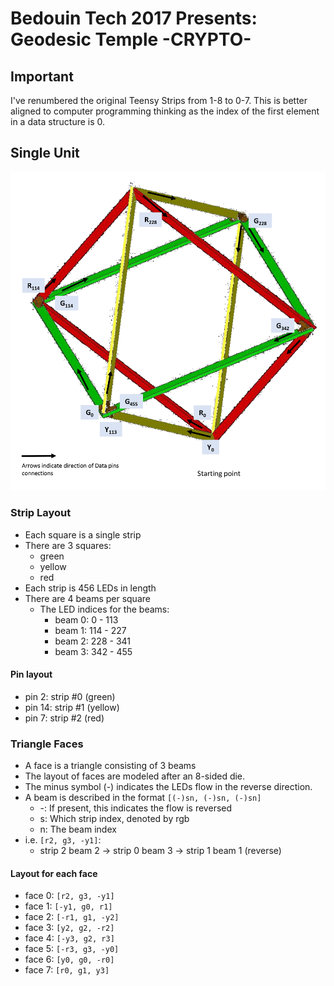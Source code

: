 # Bedouin Tech 2017 Presents: Geodesic Temple -CRYPTO-

## Important

I've renumbered the original Teensy Strips from 1-8 to 0-7. This is better aligned to computer programming thinking as the index of the first element in a data structure is 0.

## Single Unit

![Single Unit](./assets/singleUnitLayout.png)

### Strip Layout

- Each square is a single strip
- There are 3 squares:
  - green
  - yellow
  - red
- Each strip is 456 LEDs in length
- There are 4 beams per square
  - The LED indices for the beams:
    - beam 0: 0 - 113
    - beam 1: 114 - 227
    - beam 2: 228 - 341
    - beam 3: 342 - 455

#### Pin layout

- pin 2:  strip #0  (green)
- pin 14: strip #1 (yellow)
- pin 7:  strip #2 (red)

### Triangle Faces

- A face is a triangle consisting of 3 beams
- The layout of faces are modeled after an 8-sided die.
- The minus symbol (-) indicates the LEDs flow in the reverse direction.
- A beam is described in the format `[(-)sn, (-)sn, (-)sn]`
  - -: If present, this indicates the flow is reversed
  - s: Which strip index, denoted by rgb
  - n: The beam index
- i.e. `[r2, g3, -y1]`:
  - strip 2 beam 2 -> strip 0 beam 3 -> strip 1 beam 1 (reverse)

#### Layout for each face

- face 0: `[r2, g3, -y1]`
- face 1: `[-y1, g0, r1]`
- face 2: `[-r1, g1, -y2]`
- face 3: `[y2, g2, -r2]`
- face 4: `[-y3, g2, r3]`
- face 5: `[-r3, g3, -y0]`
- face 6: `[y0, g0, -r0]`
- face 7: `[r0, g1, y3]`
